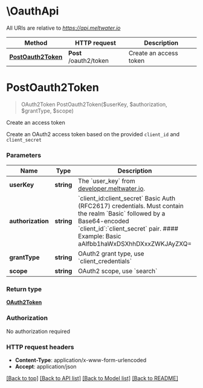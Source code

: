 # \OauthApi

All URIs are relative to *https://api.meltwater.io*

Method | HTTP request | Description
------------- | ------------- | -------------
[**PostOauth2Token**](OauthApi.md#PostOauth2Token) | **Post** /oauth2/token | Create an access token


# **PostOauth2Token**
> OAuth2Token PostOauth2Token($userKey, $authorization, $grantType, $scope)

Create an access token

Create an OAuth2 access token based on the provided `client_id` and `client_secret`


### Parameters

Name | Type | Description  | Notes
------------- | ------------- | ------------- | -------------
 **userKey** | **string**| The &#x60;user_key&#x60; from [developer.meltwater.io](https://developer.meltwater.io/admin/applications/). | 
 **authorization** | **string**| &#x60;client_id:client_secret&#x60;  Basic Auth (RFC2617) credentials. Must contain the realm &#x60;Basic&#x60; followed by a Base64-encoded &#x60;client_id&#x60;:&#x60;client_secret&#x60; pair.   #### Example:      Basic aAlfbb1haWxDSXhhDXxxZWKJAyZXQ&#x3D; | 
 **grantType** | **string**| OAuth2 grant type, use &#x60;client_credentials&#x60; | 
 **scope** | **string**| OAuth2 scope, use &#x60;search&#x60; | 

### Return type

[**OAuth2Token**](OAuth2Token.md)

### Authorization

No authorization required

### HTTP request headers

 - **Content-Type**: application/x-www-form-urlencoded
 - **Accept**: application/json

[[Back to top]](#) [[Back to API list]](../README.md#documentation-for-api-endpoints) [[Back to Model list]](../README.md#documentation-for-models) [[Back to README]](../README.md)

